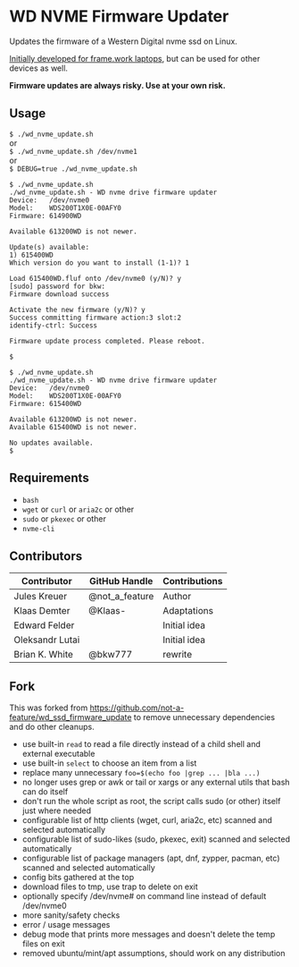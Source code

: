 # WD NVME Firmware Updater

Updates the firmware of a Western Digital nvme ssd on Linux.

[Initially developed for frame.work laptops](https://community.frame.work/t/western-digital-drive-update-guide-without-windows-wd-dashboard/20616), but can be used for other devices as well.

**Firmware updates are always risky. Use at your own risk.**

## Usage

`$ ./wd_nvme_update.sh`  
or  
`$ ./wd_nvme_update.sh /dev/nvme1`  
or  
`$ DEBUG=true ./wd_nvme_update.sh`


```
$ ./wd_nvme_update.sh
./wd_nvme_update.sh - WD nvme drive firmware updater
Device:   /dev/nvme0
Model:    WDS200T1X0E-00AFY0
Firmware: 614900WD

Available 613200WD is not newer.

Update(s) available:
1) 615400WD
Which version do you want to install (1-1)? 1

Load 615400WD.fluf onto /dev/nvme0 (y/N)? y
[sudo] password for bkw: 
Firmware download success

Activate the new firmware (y/N)? y
Success committing firmware action:3 slot:2
identify-ctrl: Success

Firmware update process completed. Please reboot.

$ 

```


```
$ ./wd_nvme_update.sh
./wd_nvme_update.sh - WD nvme drive firmware updater
Device:   /dev/nvme0
Model:    WDS200T1X0E-00AFY0
Firmware: 615400WD

Available 613200WD is not newer.
Available 615400WD is not newer.

No updates available.
$ 
```

## Requirements

- `bash`
- `wget` or `curl` or `aria2c` or other
- `sudo` or `pkexec` or other
- `nvme-cli`

## Contributors

| Contributor        | GitHub Handle   | Contributions   |
| ------------------ | --------------- | --------------- |
| Jules Kreuer       | @not_a_feature  | Author          |
| Klaas Demter       | @Klaas-         | Adaptations     |
| Edward Felder      |                 | Initial idea    |
| Oleksandr Lutai    |                 | Initial idea    |
| Brian K. White     | @bkw777         | rewrite         |

## Fork
This was forked from https://github.com/not-a-feature/wd_ssd_firmware_update to remove unnecessary dependencies and do other cleanups.  
- use built-in `read` to read a file directly instead of a child shell and external executable
- use built-in `select` to choose an item from a list
- replace many unnecessary `foo=$(echo foo |grep ... |bla ...)`
- no longer uses grep or awk or tail or xargs or any external utils that bash can do itself
- don't run the whole script as root, the script calls sudo (or other) itself just where needed
- configurable list of http clients (wget, curl, aria2c, etc) scanned and selected automatically
- configurable list of sudo-likes (sudo, pkexec, exit) scanned and selected automatically
- configurable list of package managers (apt, dnf, zypper, pacman, etc) scanned and selected automatically
- config bits gathered at the top
- download files to tmp, use trap to delete on exit
- optionally specify /dev/nvme# on command line instead of default /dev/nvme0
- more sanity/safety checks
- error / usage messages
- debug mode that prints more messages and doesn't delete the temp files on exit
- removed ubuntu/mint/apt assumptions, should work on any distribution
